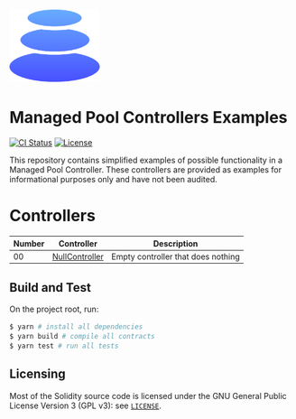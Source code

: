 # <img src="logo.svg" alt="Balancer" height="128px">

# Managed Pool Controllers Examples

[![CI Status](https://github.com/orbcollective/mpc-examples/workflows/CI/badge.svg)](https://github.com/orbcollective/mpc-examples/actions)
[![License](https://img.shields.io/badge/License-GPLv3-green.svg)](https://www.gnu.org/licenses/gpl-3.0)

This repository contains simplified examples of possible functionality in a Managed Pool Controller. These controllers are provided as examples for informational purposes only and have not been audited.

# Controllers
| Number | Controller      | Description |
| ----------- | ----------- | ----------- |
| 00 | [NullController](.pkg/mpc-examples/contracts/00-null-controller/README.md) | Empty controller that does nothing |

## Build and Test

On the project root, run:

```bash
$ yarn # install all dependencies
$ yarn build # compile all contracts
$ yarn test # run all tests
```

## Licensing

Most of the Solidity source code is licensed under the GNU General Public License Version 3 (GPL v3): see [`LICENSE`](./LICENSE).